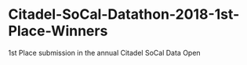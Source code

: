 # Citadel-SoCal-Datathon-2018-1st-Place-Winners
1st Place submission in the annual Citadel SoCal Data Open
